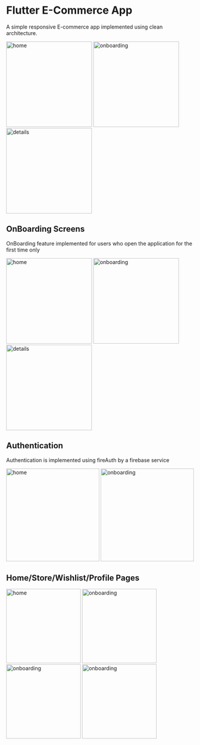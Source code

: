 # Flutter E-Commerce App
A simple responsive E-commerce app implemented using clean architecture. 

<p float="left">
  <img src="screenshots/home.jpg" alt="home" width="230"/>
  <img src="screenshots/onboarding1.jpg" alt="onboarding" width="230"/>
  <img src="screenshots/home2.jpg" alt="details" width="230"/>
</p>

## OnBoarding Screens
OnBoarding feature implemented for users who open the application for the first time only

<p float="left">
  <img src="screenshots/onboarding1.jpg" alt="home" width="230"/>
  <img src="screenshots/onboarding2.jpg" alt="onboarding" width="230"/>
  <img src="screenshots/onboarding3.jpg" alt="details" width="230"/>
</p>


## Authentication
Authentication is implemented using fireAuth by a firebase service

<p float="left">
  <img src="screenshots/signin.jpg" alt="home" width="250"/>
  <img src="screenshots/signup.jpg" alt="onboarding" width="250"/>
</p>

## Home/Store/Wishlist/Profile Pages

<p float="left">
  <img src="screenshots/home.jpg" alt="home" width="200"/>
  <img src="screenshots/store.jpg" alt="onboarding" width="200"/>
  <img src="screenshots/wishlist.jpg" alt="onboarding" width="200"/>
  <img src="screenshots/account_settings.jpg" alt="onboarding" width="200"/>
</p>
